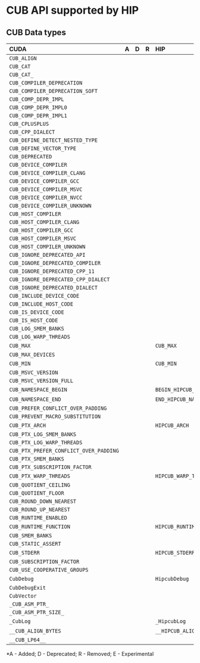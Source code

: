 # CUB API supported by HIP

## **CUB Data types**

|**CUDA**|**A**|**D**|**R**|**HIP**|**A**|**D**|**R**|**E**|
|:--|:-:|:-:|:-:|:--|:-:|:-:|:-:|:-:|
|`CUB_ALIGN`| | | | | | | | |
|`CUB_CAT`| | | | | | | | |
|`CUB_CAT_`| | | | | | | | |
|`CUB_COMPILER_DEPRECATION`| | | | | | | | |
|`CUB_COMPILER_DEPRECATION_SOFT`| | | | | | | | |
|`CUB_COMP_DEPR_IMPL`| | | | | | | | |
|`CUB_COMP_DEPR_IMPL0`| | | | | | | | |
|`CUB_COMP_DEPR_IMPL1`| | | | | | | | |
|`CUB_CPLUSPLUS`| | | | | | | | |
|`CUB_CPP_DIALECT`| | | | | | | | |
|`CUB_DEFINE_DETECT_NESTED_TYPE`| | | | | | | | |
|`CUB_DEFINE_VECTOR_TYPE`| | | | | | | | |
|`CUB_DEPRECATED`| | | | | | | | |
|`CUB_DEVICE_COMPILER`| | | | | | | | |
|`CUB_DEVICE_COMPILER_CLANG`| | | | | | | | |
|`CUB_DEVICE_COMPILER_GCC`| | | | | | | | |
|`CUB_DEVICE_COMPILER_MSVC`| | | | | | | | |
|`CUB_DEVICE_COMPILER_NVCC`| | | | | | | | |
|`CUB_DEVICE_COMPILER_UNKNOWN`| | | | | | | | |
|`CUB_HOST_COMPILER`| | | | | | | | |
|`CUB_HOST_COMPILER_CLANG`| | | | | | | | |
|`CUB_HOST_COMPILER_GCC`| | | | | | | | |
|`CUB_HOST_COMPILER_MSVC`| | | | | | | | |
|`CUB_HOST_COMPILER_UNKNOWN`| | | | | | | | |
|`CUB_IGNORE_DEPRECATED_API`| | | | | | | | |
|`CUB_IGNORE_DEPRECATED_COMPILER`| | | | | | | | |
|`CUB_IGNORE_DEPRECATED_CPP_11`| | | | | | | | |
|`CUB_IGNORE_DEPRECATED_CPP_DIALECT`| | | | | | | | |
|`CUB_IGNORE_DEPRECATED_DIALECT`| | | | | | | | |
|`CUB_INCLUDE_DEVICE_CODE`| | | | | | | | |
|`CUB_INCLUDE_HOST_CODE`| | | | | | | | |
|`CUB_IS_DEVICE_CODE`| | | | | | | | |
|`CUB_IS_HOST_CODE`| | | | | | | | |
|`CUB_LOG_SMEM_BANKS`| | | | | | | | |
|`CUB_LOG_WARP_THREADS`| | | | | | | | |
|`CUB_MAX`| | | |`CUB_MAX`|4.5.0| | | |
|`CUB_MAX_DEVICES`| | | | | | | | |
|`CUB_MIN`| | | |`CUB_MIN`|4.5.0| | | |
|`CUB_MSVC_VERSION`| | | | | | | | |
|`CUB_MSVC_VERSION_FULL`| | | | | | | | |
|`CUB_NAMESPACE_BEGIN`| | | |`BEGIN_HIPCUB_NAMESPACE`|2.5.0| | | |
|`CUB_NAMESPACE_END`| | | |`END_HIPCUB_NAMESPACE`|2.5.0| | | |
|`CUB_PREFER_CONFLICT_OVER_PADDING`| | | | | | | | |
|`CUB_PREVENT_MACRO_SUBSTITUTION`| | | | | | | | |
|`CUB_PTX_ARCH`| | | |`HIPCUB_ARCH`|2.5.0| | | |
|`CUB_PTX_LOG_SMEM_BANKS`| | | | | | | | |
|`CUB_PTX_LOG_WARP_THREADS`| | | | | | | | |
|`CUB_PTX_PREFER_CONFLICT_OVER_PADDING`| | | | | | | | |
|`CUB_PTX_SMEM_BANKS`| | | | | | | | |
|`CUB_PTX_SUBSCRIPTION_FACTOR`| | | | | | | | |
|`CUB_PTX_WARP_THREADS`| | | |`HIPCUB_WARP_THREADS`|2.5.0| | | |
|`CUB_QUOTIENT_CEILING`| | | | | | | | |
|`CUB_QUOTIENT_FLOOR`| | | | | | | | |
|`CUB_ROUND_DOWN_NEAREST`| | | | | | | | |
|`CUB_ROUND_UP_NEAREST`| | | | | | | | |
|`CUB_RUNTIME_ENABLED`| | | | | | | | |
|`CUB_RUNTIME_FUNCTION`| | | |`HIPCUB_RUNTIME_FUNCTION`|2.5.0| | | |
|`CUB_SMEM_BANKS`| | | | | | | | |
|`CUB_STATIC_ASSERT`| | | | | | | | |
|`CUB_STDERR`| | | |`HIPCUB_STDERR`|2.5.0| | | |
|`CUB_SUBSCRIPTION_FACTOR`| | | | | | | | |
|`CUB_USE_COOPERATIVE_GROUPS`| | | | | | | | |
|`CubDebug`| | | |`HipcubDebug`|2.5.0| | | |
|`CubDebugExit`| | | | | | | | |
|`CubVector`| | | | | | | | |
|`_CUB_ASM_PTR_`| | | | | | | | |
|`_CUB_ASM_PTR_SIZE_`| | | | | | | | |
|`_CubLog`| | | |`_HipcubLog`|2.5.0| | | |
|`__CUB_ALIGN_BYTES`| | | |`__HIPCUB_ALIGN_BYTES`|4.5.0| | | |
|`__CUB_LP64__`| | | | | | | | |


\*A - Added; D - Deprecated; R - Removed; E - Experimental